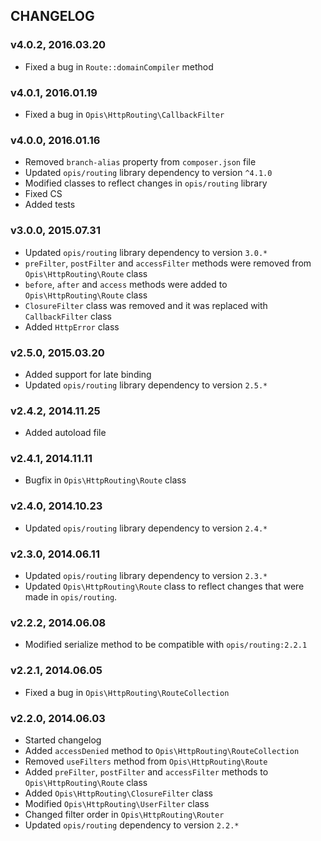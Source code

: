 CHANGELOG
-------------
### v4.0.2, 2016.03.20

* Fixed a bug in `Route::domainCompiler`  method

### v4.0.1, 2016.01.19

* Fixed a bug in `Opis\HttpRouting\CallbackFilter`

### v4.0.0, 2016.01.16

* Removed `branch-alias` property from `composer.json` file
* Updated `opis/routing` library dependency to version `^4.1.0`
* Modified classes to reflect changes in `opis/routing` library
* Fixed CS
* Added tests

### v3.0.0, 2015.07.31

* Updated `opis/routing` library dependency to version `3.0.*`
* `preFilter`, `postFilter` and `accessFilter` methods were removed from `Opis\HttpRouting\Route` class
* `before`, `after` and `access` methods were added to `Opis\HttpRouting\Route` class
* `ClosureFilter` class was removed and it was replaced with `CallbackFilter` class
* Added `HttpError` class

### v2.5.0, 2015.03.20

* Added support for late binding
* Updated `opis/routing` library dependency to version `2.5.*`

### v2.4.2, 2014.11.25

* Added autoload file

### v2.4.1, 2014.11.11

* Bugfix in `Opis\HttpRouting\Route` class

### v2.4.0, 2014.10.23

* Updated `opis/routing` library dependency to version `2.4.*`

### v2.3.0, 2014.06.11

* Updated `opis/routing` library dependency to version `2.3.*`
* Updated `Opis\HttpRouting\Route` class to reflect changes that were made in `opis/routing`.

### v2.2.2, 2014.06.08

* Modified serialize method to be compatible with `opis/routing:2.2.1`

### v2.2.1, 2014.06.05

* Fixed a bug in `Opis\HttpRouting\RouteCollection`

### v2.2.0, 2014.06.03

* Started changelog
* Added `accessDenied` method to `Opis\HttpRouting\RouteCollection`
* Removed `useFilters` method from `Opis\HttpRouting\Route`
* Added `preFilter`, `postFilter` and `accessFilter` methods to `Opis\HttpRouting\Route` class
* Added `Opis\HttpRouting\ClosureFilter` class
* Modified `Opis\HttpRouting\UserFilter` class
* Changed filter order in `Opis\HttpRouting\Router`
* Updated `opis/routing` dependency to version `2.2.*`
